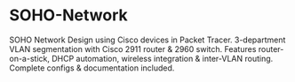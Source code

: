 # SOHO-Network
SOHO Network Design using Cisco devices in Packet Tracer. 3-department VLAN segmentation with Cisco 2911 router &amp; 2960 switch. Features router-on-a-stick, DHCP automation, wireless integration &amp; inter-VLAN routing. Complete configs &amp; documentation included.
